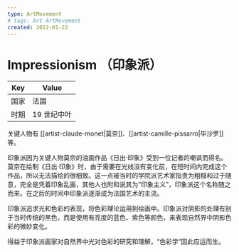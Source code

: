 ```yaml
---
type: ArtMovement
# tags: Art ArtMovement
created: 2022-01-22
---
```


# Impressionism （印象派）

| Key  | Value       |
| ---- | ----------- |
| 国家 | 法国        |
| 时期 | 19 世纪中叶 |

关键人物有 [[artist-claude-monet|莫奈]]、[[artist-camille-pissarro|毕沙罗]] 等。

印象派因为关键人物莫奈的油画作品《日出·印象》受到一位记者的嘲讽而得名。莫奈在绘制《日出·印象》时，由于需要在光线没有变化前，在短时间内完成这个作品，所以无法描绘的很细致。这一点被当时的学院派艺术家指责为粗糙和过于随意，完全是凭着印象乱画，其他人也附和说其为“印象主义”，印象派这个名称随之而来。在之后的时间中印象派逐渐成为法国艺术的主流。

印象派追求光和色彩的表现，将色彩理论运用到绘画中。印象派对阴影的处理有别于当时传统的黑色，而是使用有亮度的蓝色、紫色等颜色，来表现自然界中阴影色彩的微妙变化。

得益于印象派画家对自然界中光对色彩的研究和理解，“色彩学“因此应运而生。
